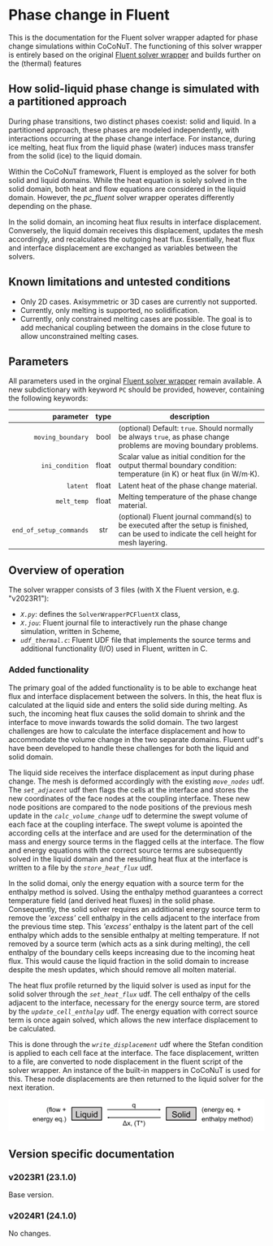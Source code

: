 # Phase change in Fluent

This is the documentation for the Fluent solver wrapper adapted for phase change simulations within CoCoNuT.
The functioning of this solver wrapper is entirely based on the original [Fluent solver wrapper](../fluent/fluent.md)
and builds further on the (thermal) features 

## How solid-liquid phase change is simulated with a partitioned approach

During phase transitions, two distinct phases coexist: solid and liquid. 
In a partitioned approach, these phases are modeled independently, with interactions occurring at the phase change interface.
For instance, during ice melting, heat flux from the liquid phase (water) induces mass transfer from the solid (ice) to the liquid domain.

Within the CoCoNuT framework, Fluent is employed as the solver for both solid and liquid domains.
While the heat equation is solely solved in the solid domain, both heat and flow equations are considered in the liquid domain.
However, the *pc_fluent* solver wrapper operates differently depending on the phase.

In the solid domain, an incoming heat flux results in interface displacement.
Conversely, the liquid domain receives this displacement, updates the mesh accordingly, and recalculates the outgoing heat flux.
Essentially, heat flux and interface displacement are exchanged as variables between the solvers.


## Known limitations and untested conditions

* Only 2D cases. Axisymmetric or 3D cases are currently not supported.
* Currently, only melting is supported, no solidification.
* Currently, only constrained melting cases are possible. The goal is to add mechanical coupling between the domains in the close future to allow unconstrained melting cases.


## Parameters

All parameters used in the orginal [Fluent solver wrapper](../fluent/fluent.md) remain available.
A new subdictionary with keyword `PC` should be provided, however, containing the following keywords:

|               parameter | type  | description                                                                                                                                 |
|------------------------:|:-----:|---------------------------------------------------------------------------------------------------------------------------------------------|
|       `moving_boundary` | bool  | (optional) Default: `true`. Should normally be always `true`, as phase change problems are moving boundary problems.                        |
|         `ini_condition` | float | Scalar value as initial condition for the output thermal boundary condition: temperature (in K) or heat flux (in W/m$\cdot$K).              |
|                `latent` | float | Latent heat of the phase change material.                                                                                                   |
|             `melt_temp` | float | Melting temperature of the phase change material.                                                                                           |
| `end_of_setup_commands` |  str  | (optional) Fluent journal command(s) to be executed after the setup is finished, can be used to indicate the cell height for mesh layering. |


## Overview of operation

The solver wrapper consists of 3 files (with X the Fluent version, e.g. "v2023R1"):

-   *`X.py`*: defines the `SolverWrapperPCFluentX` class, 
-   *`X.jou`*: Fluent journal file to interactively run the phase change simulation, written in Scheme, 
-   *`udf_thermal.c`*: Fluent UDF file that implements the source terms and additional functionality (I/O) used in Fluent, written in C.


### Added functionality

The primary goal of the added functionality is to be able to exchange heat flux and interface displacement between the solvers.
In this, the heat flux is calculated at the liquid side and enters the solid side during melting.
As such, the incoming heat flux causes the solid domain to shrink and the interface to move inwards towards the solid domain.
The two largest challenges are how to calculate the interface displacement and how to accommodate the volume change in the two separate domains.
Fluent udf's have been developed to handle these challenges for both the liquid and solid domain.

The liquid side receives the interface displacement as input during phase change. The mesh is deformed accordingly with the existing *`move_nodes`* udf.
The *`set_adjacent`* udf then flags the cells at the interface and stores the new coordinates of the face nodes at the coupling interface.
These new node positions are compared to the node positions of the previous mesh update in the *`calc_volume_change`* udf to determine the swept volume of each face at the coupling interface.
The swept volume is apointed the according cells at the interface and are used for the determination of the mass and energy source terms in the flagged cells at the interface.
The flow and energy equations with the correct source terms are subsequently solved in the liquid domain and the resulting heat flux at the interface is written to a file by the *`store_heat_flux`* udf.

In the solid domai, only the energy equation with a source term for the enthalpy method is solved.
Using the enthalpy method guarantees a correct temperature field (and derived heat fluxes) in the solid phase.
Consequently, the solid solver requires an additional energy source term to remove the *'excess'* cell enthalpy in the cells adjacent to the interface from the previous time step.
This *'excess'* enthalpy is the latent part of the cell enthalpy which adds to the sensible enthalpy at melting temperature.
If not removed by a source term (which acts as a sink during melting), the cell enthalpy of the boundary cells keeps increasing due to the incoming heat flux.
This would cause the liquid fraction in the solid domain to increase despite the mesh updates, which should remove all molten material.

The heat flux profile returned by the liquid solver is used as input for the solid solver through the *`set_heat_flux`* udf.
The cell enthalpy of the cells adjacent to the interface, necessary for the energy source term, are stored by the *`update_cell_enthalpy`* udf.
The energy equation with correct source term is once again solved, which allows the new interface displacement to be calculated.

This is done through the *`write_displacement`* udf where the Stefan condition is applied to each cell face at the interface.
The face displacement, written to a file, are converted to node displacement in the fluent script of the solver wrapper.
An instance of the built-in mappers in CoCoNuT is used for this. These node displacements are then returned to the liquid solver for the next iteration.

![](images/pc_coupling.png "Coupling strategy between liquid and solid domain for phase change problems")

## Version specific documentation

### v2023R1 (23.1.0)

Base version.

### v2024R1 (24.1.0)

No changes.


